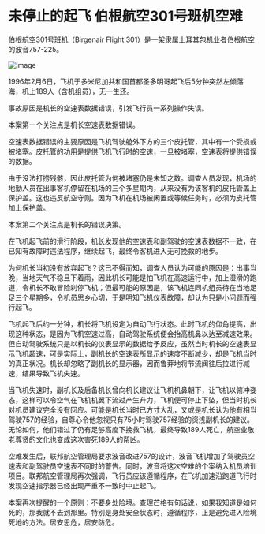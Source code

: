 # 未停止的起飞 伯根航空301号班机空难

伯根航空301号班机（Birgenair Flight 301）是一架隶属土耳其包机业者伯根航空的波音757-225。

![image](https://github.com/user-attachments/assets/cdaddf5a-7afa-4008-8f44-c002207daec8)


1996年2月6日，飞机于多米尼加共和国首都圣多明哥起飞后5分钟突然左倾落海，机上189人（含机组员），无一生还。

事故原因是机长的空速表数据错误，引发飞行员一系列操作失误。

本案第一个关注点是机长空速表数据错误。

空速表数据错误的主要原因是飞机驾驶舱外下方的三个皮托管，其中有一个受损或被堵塞。皮托管的功用是提供飞机飞行时的空速，一旦被堵塞，空速表将提供错误的数据。

由于没法打捞残骸，因此皮托管为何被堵塞仍是未知之数。调查人员发现，机场的地勤人员在出事客机停留在机场的三个多星期内，从来没有为该客机的皮托管盖上保护盖。这也违反航空守则。因为飞机在机场被闲置或等候任务时，必须为皮托管加上保护盖。

本案第二个关注点是机长的错误决策。

在飞机起飞前的滑行阶段，机长发现他的空速表和副驾驶的空速表数据不一致，在已知有故障时违法程序，继续起飞，最终令客机进入无可挽救的地步。

为何机长当初没有放弃起飞？这已不得而知，调查人员认为可能的原因是：出事当晚，当地天气不稳且下着雨，因此机长可能是怕飞机在高速运行中，加上湿滑的跑道，令机长不敢冒险刹停飞机；但最可能的原因是，该飞机连同机组员待在当地足足三个星期多，令机员思乡心切，于是明知飞机仪表故障，却认为只是小问题而强行起飞。

飞机起飞后约一分钟，机长将飞机设定为自动飞行状态。此时飞机的仰角提高，出现这种状态，是因为飞机空速过高，自动驾驶系统便会抬高机鼻以达至减速效果。但自动驾驶系统只是以机长的仪表显示的数据给予反应，虽然当时机长的空速表显示飞机超速，可是实际上，副机长的空速表所显示的速度不断减少，却是飞机当时的真正状况。机长却忽略了副机长的显示器，因而鲁莽地将节流阀往后拉进行减速，结果导致飞机失速。

当飞机失速时，副机长及后备机长曾向机长建议让飞机机鼻朝下，让飞机以俯冲姿态，这样可以令空气在飞机机翼下流过产生升力，飞机便可停止下坠，但当时机长对机员建议完全没有回应。可能是机长当时已方寸大乱，又或是机长认为他有相当驾驶757的经验，自尊心令他忽视只有75小时驾驶757经验的资浅副机长的建议。无论如何，他们错过了仍有足够高度下挽救飞机，最终导致189人死亡，航空业敬老尊贤的文化也变成这次害死189人的帮凶。

空难发生后，联邦航空管理局要求波音改进757的设计，波音飞机增加了驾驶员空速表和副驾驶员空速表不同时的警告。同时，波音将这次空难的个案纳入机员培训项目。联邦航空管理局再次强调，飞行员应该遵循程序，在飞机加速沿跑道飞行时发现空速指示器已经出现严重不一致时中止起飞。

本案再次提醒的一个原则：不要身处险境。查理芒格有句话说，如果我知道是如何死的，那我就不去到那里。特别是身处安全状态时，遵循程序，正是避免进入险境死地的方法。居安思危，居安防危。
